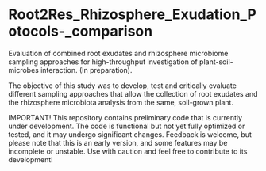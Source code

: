 # Root2Res_Rhizosphere_Exudation_Potocols-_comparison

Evaluation of combined root exudates and rhizosphere microbiome sampling approaches for high-throughput investigation of plant-soil-microbes interaction. (In preparation).

The objective of this study was to develop, test and critically evaluate different sampling approaches that allow the collection of root exudates and the rhizosphere microbiota analysis from the same, soil-grown plant.


IMPORTANT! This repository contains preliminary code that is currently under development. The code is functional but not yet fully optimized or tested, and it may undergo significant changes. Feedback is welcome, but please note that this is an early version, and some features may be incomplete or unstable. Use with caution and feel free to contribute to its development!
